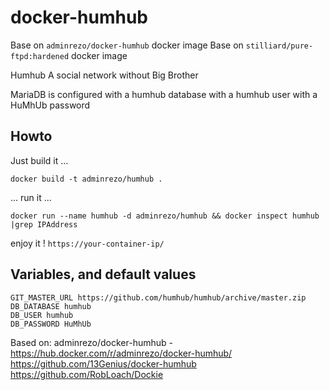 # docker-humhub

Base on `adminrezo/docker-humhub` docker image
Base on `stilliard/pure-ftpd:hardened` docker image


Humhub
A social network without Big Brother

MariaDB is configured with a humhub database with a humhub user with a HuMhUb password

## Howto

Just build it ...

```docker build -t adminrezo/humhub .```

... run it ...

```docker run --name humhub -d adminrezo/humhub && docker inspect humhub |grep IPAddress```

enjoy it ! `https://your-container-ip/`

## Variables, and default values
```shell
GIT_MASTER_URL https://github.com/humhub/humhub/archive/master.zip
DB_DATABASE humhub
DB_USER humhub
DB_PASSWORD HuMhUb
```

Based on:
adminrezo/docker-humhub - https://hub.docker.com/r/adminrezo/docker-humhub/
https://github.com/13Genius/docker-humhub
https://github.com/RobLoach/Dockie
